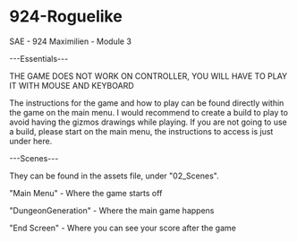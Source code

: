 # 924-Roguelike
SAE - 924 Maximilien - Module 3

---Essentials---

THE GAME DOES NOT WORK ON CONTROLLER, YOU WILL HAVE TO PLAY IT WITH MOUSE AND KEYBOARD

The instructions for the game and how to play can be found directly within the game on the main menu.
I would recommend to create a build to play to avoid having the gizmos drawings while playing.
If you are not going to use a build, please start on the main menu, the instructions to access is just under here.

---Scenes---

They can be found in the assets file, under "02_Scenes".

"Main Menu" - Where the game starts off

"DungeonGeneration" - Where the main game happens

"End Screen" - Where you can see your score after the game

